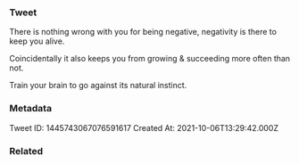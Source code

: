 ### Tweet
There is nothing wrong with you for being negative, negativity is there to keep you alive. 

Coincidentally it also keeps you from growing &amp; succeeding more often than not. 

Train your brain to go against its natural instinct.

### Metadata
Tweet ID: 1445743067076591617
Created At: 2021-10-06T13:29:42.000Z

### Related

